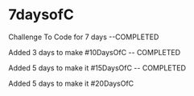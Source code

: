 # 7daysofC
Challenge To Code for 7 days --COMPLETED 

Added 3 days to make #10DaysOfC -- COMPLETED  

Added 5 days to make it #15DaysOfC -- COMPLETED   

Added 5 days to make it #20DaysOfC  

